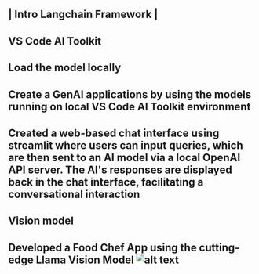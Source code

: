
## | Intro Langchain Framework |

## VS Code AI Toolkit 

## Load the model locally 

## Create a  GenAI applications by using the models running on local VS Code AI Toolkit environment

## Created a web-based chat interface using streamlit where users can input queries, which are then sent to an AI model via a local OpenAI API server. The AI's responses are displayed back in the chat interface, facilitating a conversational interaction

## Vision model 

## Developed a Food Chef App  using the cutting-edge Llama Vision Model ![alt text](<chef.png>)
